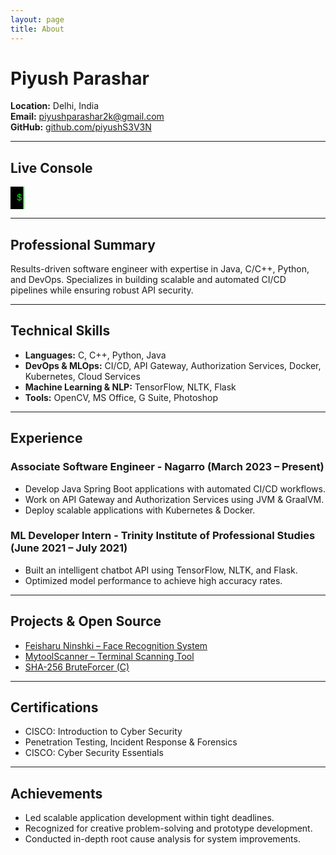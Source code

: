 ```yaml
---
layout: page
title: About
---
```


<style>
@keyframes typing {
  from { width: 0; }
  to { width: 100%; }
}

@keyframes blink {
  50% { border-color: transparent; }
}

.terminal-animation {
  font-family: 'Courier New', monospace;
  color: #0f0;
  background-color: black;
  padding: 10px;
  display: inline-block;
  white-space: nowrap;
  overflow: hidden;
  border-right: 2px solid #0f0;
  animation: typing 3s steps(30, end), blink 0.8s infinite;
}
</style>

# <i class="fas fa-user-circle"></i> Piyush Parashar

**<i class="fas fa-map-marker-alt"></i> Location:** Delhi, India  
**<i class="fas fa-envelope"></i> Email:** [piyushparashar2k@gmail.com](mailto:piyushparashar2k@gmail.com)  
**<i class="fab fa-github"></i> GitHub:** [github.com/piyushS3V3N](https://github.com/piyushS3V3N)

---

## <i class="fas fa-terminal"></i> Live Console

<div class="terminal-animation">$ Deploying CI/CD pipeline...</div>

---

## <i class="fas fa-briefcase"></i> Professional Summary

Results-driven software engineer with expertise in Java, C/C++, Python, and DevOps. Specializes in building scalable and automated CI/CD pipelines while ensuring robust API security.

---

## <i class="fas fa-microchip"></i> Technical Skills

- <i class="fas fa-code"></i> **Languages:** C, C++, Python, Java
- <i class="fas fa-server"></i> **DevOps & MLOps:** CI/CD, API Gateway, Authorization Services, Docker, Kubernetes, Cloud Services
- <i class="fas fa-robot"></i> **Machine Learning & NLP:** TensorFlow, NLTK, Flask
- <i class="fas fa-tools"></i> **Tools:** OpenCV, MS Office, G Suite, Photoshop

---

## <i class="fas fa-laptop-code"></i> Experience

### <i class="fas fa-hdd"></i> Associate Software Engineer - Nagarro (March 2023 – Present)

- Develop Java Spring Boot applications with automated CI/CD workflows.
- Work on API Gateway and Authorization Services using JVM & GraalVM.
- Deploy scalable applications with Kubernetes & Docker.

### <i class="fas fa-brain"></i> ML Developer Intern - Trinity Institute of Professional Studies (June 2021 – July 2021)

- Built an intelligent chatbot API using TensorFlow, NLTK, and Flask.
- Optimized model performance to achieve high accuracy rates.

---

## <i class="fas fa-project-diagram"></i> Projects & Open Source

- [Feisharu Ninshki – Face Recognition System](https://github.com/piyushS3V3N/FeisharuNinshki)
- [MytoolScanner – Terminal Scanning Tool](https://github.com/piyushS3V3N/Mytoolscanner)
- [SHA-256 BruteForcer (C)](https://github.com/piyushS3V3N/Hashing)

---

## <i class="fas fa-certificate"></i> Certifications

- CISCO: Introduction to Cyber Security
- Penetration Testing, Incident Response & Forensics
- CISCO: Cyber Security Essentials

---

## <i class="fas fa-trophy"></i> Achievements

- Led scalable application development within tight deadlines.
- Recognized for creative problem-solving and prototype development.
- Conducted in-depth root cause analysis for system improvements.
